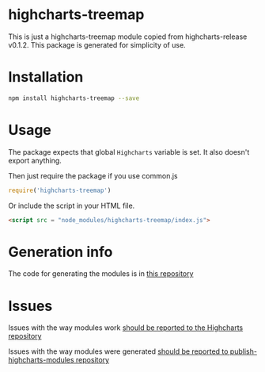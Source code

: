 # highcharts-treemap
This is just a highcharts-treemap module copied from highcharts-release v0.1.2.
This package is generated for simplicity of use.

# Installation
```bash
npm install highcharts-treemap --save
```
# Usage
The package expects that global `Highcharts` variable is set.
It also doesn't export anything.

Then just require the package if you use common.js
```javascript
require('highcharts-treemap')
```

Or include the script in your HTML file.
```html
<script src = "node_modules/highcharts-treemap/index.js">
```

# Generation info
The code for generating the modules is in [this repository](https://github.com/kirjs/publish-highcharts-modules)

# Issues

Issues with the way modules work [should be reported to the Highcharts repository](https://github.com/highslide-software/highcharts.com/issues)

Issues with the way modules were generated [should be reported to publish-highcharts-modules repository](https://github.com/kirjs/publish-highcharts-modules)


